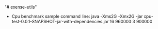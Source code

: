 "# exense-utils" 

- Cpu benchmark sample command line:
java -Xms2G -Xmx2G -jar cpu-test-0.0.1-SNAPSHOT-jar-with-dependencies.jar 16 960000 3 900000

